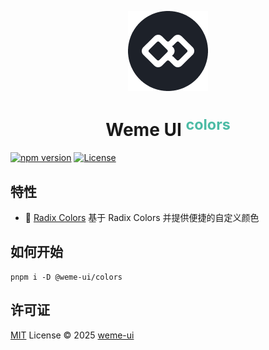 <p align="center">
  <img align="center" src="https://raw.githubusercontent.com/moujinet/assets/main/weme-ui/png/circle-128.png" height="128" />
  <h1 align="center">
    Weme UI <sup style="color: #4CBBA5">colors</sup>
  </h1>
</p>

[![npm version][npm-version-src]][npm-version-href]
[![License][license-src]][license-href]

## 特性

- 🎨 [Radix Colors](https://www.radix-ui.com/colors) 基于 Radix Colors 并提供便捷的自定义颜色

## 如何开始

```shell
pnpm i -D @weme-ui/colors
```

## 许可证

[MIT][license-href] License © 2025 [weme-ui][github-href]

[github-href]: https://github.com/weme-ui/weme-ui
[npm-version-src]: https://img.shields.io/npm/v/@weme-ui/colors?style=flat&colorA=1d2129&colorB=1d2129
[npm-version-href]: https://npmjs.com/package/@weme-ui/colors
[license-src]: https://img.shields.io/github/license/@weme-ui/weme-ui.svg?style=flat&colorA=1d2129&colorB=1d2129
[license-href]: https://github.com/weme-ui/weme-ui/blob/main/LICENSE
